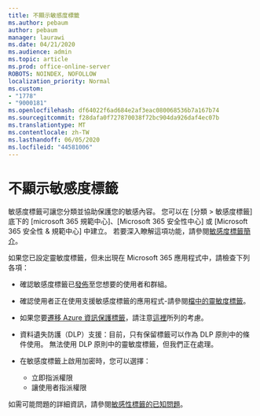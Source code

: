 ```yaml
---
title: 不顯示敏感度標籤
ms.author: pebaum
author: pebaum
manager: laurawi
ms.date: 04/21/2020
ms.audience: admin
ms.topic: article
ms.prod: office-online-server
ROBOTS: NOINDEX, NOFOLLOW
localization_priority: Normal
ms.custom:
- "1778"
- "9000181"
ms.openlocfilehash: df64022f6ad684e2af3eac080068536b7a167b74
ms.sourcegitcommit: f28dafa0f727870038f72bc904da926daf4ec07b
ms.translationtype: MT
ms.contentlocale: zh-TW
ms.lasthandoff: 06/05/2020
ms.locfileid: "44581006"
---
```

# <a name="sensitivity-labels-not-appearing"></a>不顯示敏感度標籤

敏感度標籤可讓您分類並協助保護您的敏感內容。 您可以在 [分類 > 敏感度標籤] 底下的 [microsoft 365 規範中心]、[Microsoft 365 安全性中心] 或 [Microsoft 365 安全性 & 規範中心] 中建立。 若要深入瞭解這項功能，請參閱[敏感度標籤簡介](https://docs.microsoft.com/microsoft-365/compliance/sensitivity-labels)。

如果您已設定靈敏度標籤，但未出現在 Microsoft 365 應用程式中，請檢查下列各項：

- 確認敏感度標籤已[發佈](https://docs.microsoft.com/microsoft-365/compliance/sensitivity-labels#what-label-policies-can-do)至您想要的使用者和群組。

- 確認使用者正在使用支援敏感度標籤的應用程式-請參閱[檔中的靈敏度標籤](https://support.office.com/article/apply-sensitivity-labels-to-your-documents-and-email-within-office-2f96e7cd-d5a4-403b-8bd7-4cc636bae0f9?#bkmk_whereavailable)。

- 如果您要[遷移 Azure 資訊保護標籤](https://docs.microsoft.com/azure/information-protection/configure-policy-migrate-labels)，請注意[這裡](https://docs.microsoft.com/azure/information-protection/configure-policy-migrate-labels#considerations-for-unified-labels)所列的考慮。

- 資料遺失防護（DLP）支援：目前，只有保留標籤可以作為 DLP 原則中的條件使用。  無法使用 DLP 原則中的靈敏度標籤，但我們正在處理。

- 在敏感度標籤上啟用加密時，您可以選擇：
    - 立即指派權限
    - 讓使用者指派權限


如需可能問題的詳細資訊，請參閱[敏感性標籤的已知問題](https://support.office.com/article/known-issues-with-sensitivity-labels-in-office-b169d687-2bbd-4e21-a440-7da1b2743edc)。